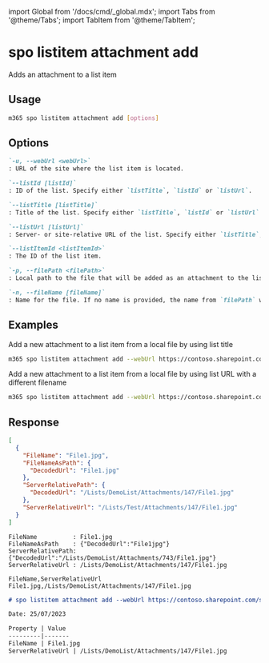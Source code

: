 <!-- DISCLAIMER: All secrets, passwords, and sensitive values in this document are examples only and not real credentials. -->
import Global from '/docs/cmd/_global.mdx';
import Tabs from '@theme/Tabs';
import TabItem from '@theme/TabItem';

# spo listitem attachment add

Adds an attachment to a list item

## Usage

```sh
m365 spo listitem attachment add [options]
```

## Options

```md definition-list
`-u, --webUrl <webUrl>`
: URL of the site where the list item is located.

`--listId [listId]`
: ID of the list. Specify either `listTitle`, `listId` or `listUrl`.

`--listTitle [listTitle]`
: Title of the list. Specify either `listTitle`, `listId` or `listUrl`.

`--listUrl [listUrl]`
: Server- or site-relative URL of the list. Specify either `listTitle`, `listId` or `listUrl`.

`--listItemId <listItemId>`
: The ID of the list item.

`-p, --filePath <filePath>`
: Local path to the file that will be added as an attachment to the list item.

`-n, --fileName [fileName]`
: Name for the file. If no name is provided, the name from `filePath` will be utilized.
```

<Global />

## Examples

Add a new attachment to a list item from a local file by using list title

```sh
m365 spo listitem attachment add --webUrl https://contoso.sharepoint.com/sites/project-x --listTitle "DemoList" --listItemId 147 --filePath "C:/Reports/File1.jpg"
```

Add a new attachment to a list item from a local file by using list URL with a different filename

```sh
m365 spo listitem attachment add --webUrl https://contoso.sharepoint.com/sites/project-x --listUrl "/sites/project-x/Lists/DemoList" --listItemId 147 --filePath "C:/Reports/File1.jpg" --fileName "File2"
```

## Response

<Tabs>
  <TabItem value="JSON">

  ```json
  [
    {
      "FileName": "File1.jpg",
      "FileNameAsPath": {
        "DecodedUrl": "File1.jpg"
      },
      "ServerRelativePath": {
        "DecodedUrl": "/Lists/DemoList/Attachments/147/File1.jpg"
      },
      "ServerRelativeUrl": "/Lists/Test/Attachments/147/File1.jpg"
    }
  ]
  ```

  </TabItem>
  <TabItem value="Text">

  ```text
  FileName          : File1.jpg
  FileNameAsPath    : {"DecodedUrl":"File1jpg"}
  ServerRelativePath: {"DecodedUrl":"/Lists/DemoList/Attachments/743/File1.jpg"}
  ServerRelativeUrl : /Lists/DemoList/Attachments/147/File1.jpg
  ```

  </TabItem>
  <TabItem value="CSV">

  ```csv
  FileName,ServerRelativeUrl
  File1.jpg,/Lists/DemoList/Attachments/147/File1.jpg
  ```

  </TabItem>
  <TabItem value="Markdown">

  ```md
  # spo listitem attachment add --webUrl https://contoso.sharepoint.com/sites/project-x --listTitle "DemoList" --listItemId 147 --filePath "C:/Reports/File1.jpg"

  Date: 25/07/2023

  Property | Value
  ---------|-------
  FileName | File1.jpg
  ServerRelativeUrl | /Lists/DemoList/Attachments/147/File1.jpg
  ```

  </TabItem>
</Tabs>
